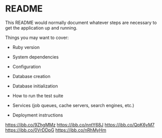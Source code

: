 # README

This README would normally document whatever steps are necessary to get the
application up and running.

Things you may want to cover:

* Ruby version

* System dependencies


* Configuration

* Database creation

* Database initialization

* How to run the test suite

* Services (job queues, cache servers, search engines, etc.)

* Deployment instructions


https://ibb.co/9ZhgMMz
https://ibb.co/nntY68J
https://ibb.co/QpK6yM7
https://ibb.co/0VrDDpG
https://ibb.co/nRhMyHm
